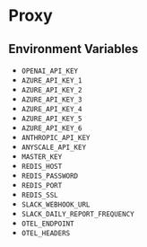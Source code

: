 # Proxy

## Environment Variables

- `OPENAI_API_KEY`
- `AZURE_API_KEY_1`
- `AZURE_API_KEY_2`
- `AZURE_API_KEY_3`
- `AZURE_API_KEY_4`
- `AZURE_API_KEY_5`
- `AZURE_API_KEY_6`
- `ANTHROPIC_API_KEY`
- `ANYSCALE_API_KEY`
- `MASTER_KEY`
- `REDIS_HOST`
- `REDIS_PASSWORD`
- `REDIS_PORT`
- `REDIS_SSL`
- `SLACK_WEBHOOK_URL`
- `SLACK_DAILY_REPORT_FREQUENCY`
- `OTEL_ENDPOINT`
- `OTEL_HEADERS`